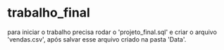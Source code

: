 # trabalho_final

para iniciar o trabalho precisa rodar o 'projeto_final.sql' e criar o arquivo 'vendas.csv', após salvar esse arquivo criado na pasta 'Data'.
